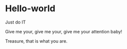# Hello-world
Just do IT

Give me your, give me your, give me your attention baby!


Treasure, that is what you are.
